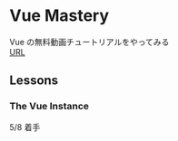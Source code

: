 # Vue Mastery
Vue の無料動画チュートリアルをやってみる  
[URL](https://www.vuemastery.com/courses/intro-to-vue-js/vue-instance/)

## Lessons
### The Vue Instance
5/8 着手